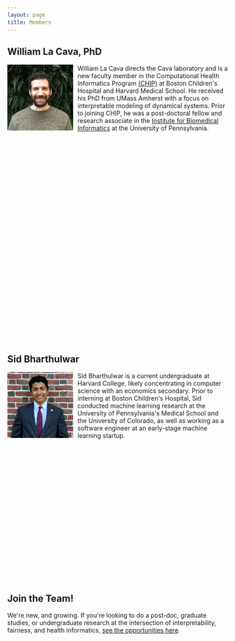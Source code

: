 ```yaml
---
layout: page
title: Members
---
```

<link rel="stylesheet" href="/docs/assets/academicons-1.9.1/css/academicons.min.css"/>

## William La Cava, PhD 

<a href="http://williamlacava.com" title="personal site">
<img style="float: left; padding: 0px 10px 0px 0px;" width="150" height="150" src="/docs/assets/profile_pic_small.JPG" alt="pic of William La Cava"/>
</a>

William La Cava directs the Cava laboratory and is a new faculty member in the Computational Health Informatics Program [(CHIP)](chip.org) at Boston Children's Hospital and Harvard Medical School. 
He received his PhD from UMass Amherst with a focus on interpretable modeling of dynamical systems. 
Prior to joining CHIP, he was a post-doctoral fellow and research associate in the [Institute for Biomedical Informatics](https://upibi.org) at the University of Pennsylvania. 


<a href="https://scholar.google.com/citations?user=iZB7inEAAAAJ&hl=en"><span style="color: grey; font-size: 1.4em; padding: 0px 5px 0px 0px;"><i class="ai ai-google-scholar-square"></i></span></a> 
<a href="https://github.com/lacava"><svg class="svg-icon"><use xlink:href="/assets/minima-social-icons.svg#github"></use></svg></a>
<a href="https://www.twitter.com/w_la_cava"><svg class="svg-icon"><use xlink:href="/assets/minima-social-icons.svg#twitter"></use></svg></a>
<a href="https://www.linkedin.com/in/williamlacava/"><svg class="svg-icon"><use xlink:href="/assets/minima-social-icons.svg#linkedin"></use></svg></a>


## Sid Bharthulwar 
<a href="https://bharthulwar.com" title="personal site">
<img style="float: left; padding: 0px 10px 0px 0px;" width="150" height="150" src="/docs/assets/sid.jpg" alt="pic of Sid"/>
</a>
Sid Bharthulwar is a current undergraduate at Harvard College, likely concentrating in computer science with an economics secondary. 
Prior to interning at Boston Children's Hospital, Sid conducted machine learning research at the University of Pennsylvania's Medical School and the University of Colorado, as well as working as a software engineer at an early-stage machine learning startup. 


<a href="https://github.com/siddharthbharthulwar"><svg class="svg-icon"><use xlink:href="/assets/minima-social-icons.svg#github"></use></svg></a>
<a href="https://www.linkedin.com/in/sbharthulwar/"><svg class="svg-icon"><use xlink:href="/assets/minima-social-icons.svg#linkedin"></use></svg></a>

## Join the Team!

We're new, and growing. 
If you're looking to do a post-doc, graduate studies, or undergraduate research at the intersection of interpretability, fairness, and health informatics, [see the opportunities here](/join). 
